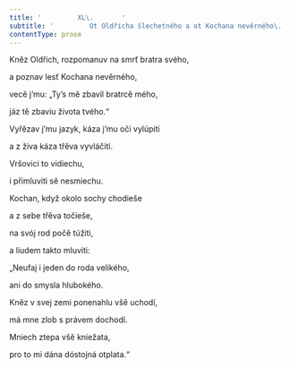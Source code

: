 ```yaml
---
title: '         XL\.       '
subtitle: '         Ot Oldřicha šlechetného a ot Kochana nevěrného\.       '
contentType: prose
---
```


<section>

Kněz Oldřich, rozpomanuv na smrť bratra svého,

a poznav lesť Kochana nevěrného,

vecě j’mu: „Ty’s mě zbavil bratrcě mého,

jáz tě zbaviu života tvého.“

Vyřězav j’mu jazyk, káza j’mu oči vylúpiti

a z živa káza třěva vyvláčiti.

Vršovici to vidiechu,

i přimluviti sě nesmiechu.

Kochan, když okolo sochy chodieše

a z sebe třěva točieše,

na svój rod počě túžiti,

a liudem takto mluviti:

„Neufaj i jeden do roda velikého,

ani do smysla hlubokého.

Kněz v svej zemi ponenahlu všě uchodí,

má mne zlob s právem dochodí.

Mniech ztepa všě kniežata,

pro to mi dána dóstojná otplata.“

</section>
